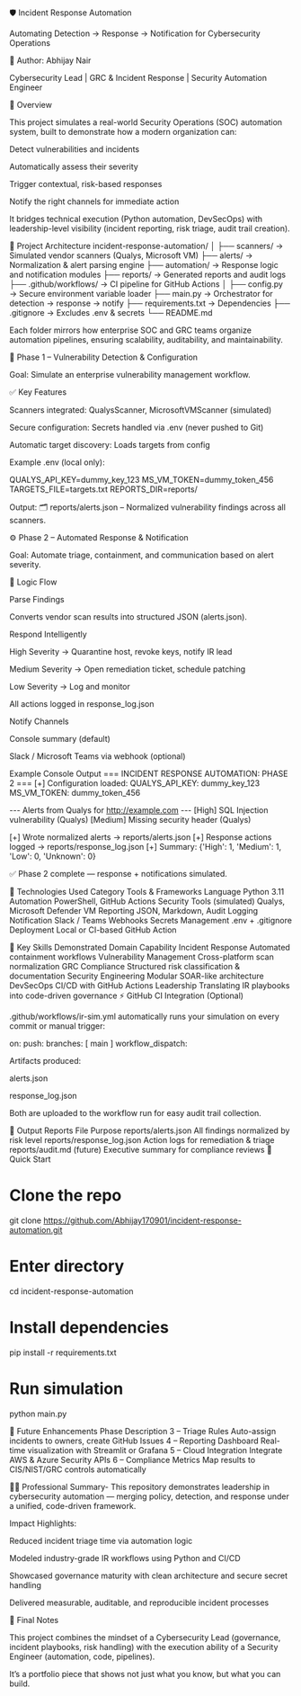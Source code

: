🛡️ Incident Response Automation

Automating Detection → Response → Notification for Cybersecurity Operations

👤 Author: Abhijay Nair

Cybersecurity Lead | GRC & Incident Response | Security Automation Engineer

🧩 Overview

This project simulates a real-world Security Operations (SOC) automation system, built to demonstrate how a modern organization can:

Detect vulnerabilities and incidents

Automatically assess their severity

Trigger contextual, risk-based responses

Notify the right channels for immediate action

It bridges technical execution (Python automation, DevSecOps) with leadership-level visibility (incident reporting, risk triage, audit trail creation).

🧱 Project Architecture
incident-response-automation/
│
├── scanners/                → Simulated vendor scanners (Qualys, Microsoft VM)
├── alerts/                  → Normalization & alert parsing engine
├── automation/              → Response logic and notification modules
├── reports/                 → Generated reports and audit logs
├── .github/workflows/       → CI pipeline for GitHub Actions
│
├── config.py                → Secure environment variable loader
├── main.py                  → Orchestrator for detection → response → notify
├── requirements.txt          → Dependencies
├── .gitignore                → Excludes .env & secrets
└── README.md


Each folder mirrors how enterprise SOC and GRC teams organize automation pipelines, ensuring scalability, auditability, and maintainability.

🚨 Phase 1 – Vulnerability Detection & Configuration

Goal: Simulate an enterprise vulnerability management workflow.

✅ Key Features

Scanners integrated: QualysScanner, MicrosoftVMScanner (simulated)

Secure configuration: Secrets handled via .env (never pushed to Git)

Automatic target discovery: Loads targets from config

Example .env (local only):

QUALYS_API_KEY=dummy_key_123
MS_VM_TOKEN=dummy_token_456
TARGETS_FILE=targets.txt
REPORTS_DIR=reports/


Output:
🗂️ reports/alerts.json – Normalized vulnerability findings across all scanners.

⚙️ Phase 2 – Automated Response & Notification

Goal: Automate triage, containment, and communication based on alert severity.

🧠 Logic Flow

Parse Findings

Converts vendor scan results into structured JSON (alerts.json).

Respond Intelligently

High Severity → Quarantine host, revoke keys, notify IR lead

Medium Severity → Open remediation ticket, schedule patching

Low Severity → Log and monitor

All actions logged in response_log.json

Notify Channels

Console summary (default)

Slack / Microsoft Teams via webhook (optional)

Example Console Output
=== INCIDENT RESPONSE AUTOMATION: PHASE 2 ===
[+] Configuration loaded:
QUALYS_API_KEY: dummy_key_123
MS_VM_TOKEN: dummy_token_456

--- Alerts from Qualys for http://example.com ---
[High] SQL Injection vulnerability (Qualys)
[Medium] Missing security header (Qualys)

[+] Wrote normalized alerts -> reports/alerts.json
[+] Response actions logged -> reports/response_log.json
[+] Summary: {'High': 1, 'Medium': 1, 'Low': 0, 'Unknown': 0}

✅ Phase 2 complete — response + notifications simulated.

🧰 Technologies Used
Category	Tools & Frameworks
Language	Python 3.11
Automation	PowerShell, GitHub Actions
Security Tools (simulated)	Qualys, Microsoft Defender VM
Reporting	JSON, Markdown, Audit Logging
Notification	Slack / Teams Webhooks
Secrets Management	.env + .gitignore
Deployment	Local or CI-based GitHub Action


🧠 Key Skills Demonstrated
Domain	Capability
Incident Response	Automated containment workflows
Vulnerability Management	Cross-platform scan normalization
GRC Compliance	Structured risk classification & documentation
Security Engineering	Modular SOAR-like architecture
DevSecOps	CI/CD with GitHub Actions
Leadership	Translating IR playbooks into code-driven governance
⚡ GitHub CI Integration (Optional)

.github/workflows/ir-sim.yml automatically runs your simulation on every commit or manual trigger:

on:
  push:
    branches: [ main ]
  workflow_dispatch:


Artifacts produced:

alerts.json

response_log.json

Both are uploaded to the workflow run for easy audit trail collection.

🧾 Output Reports
File	Purpose
reports/alerts.json	All findings normalized by risk level
reports/response_log.json	Action logs for remediation & triage
reports/audit.md (future)	Executive summary for compliance reviews
🚀 Quick Start
# Clone the repo
git clone https://github.com/Abhijay170901/incident-response-automation.git

# Enter directory
cd incident-response-automation

# Install dependencies
pip install -r requirements.txt

# Run simulation
python main.py

🧩 Future Enhancements
Phase	Description
3 – Triage Rules	Auto-assign incidents to owners, create GitHub Issues
4 – Reporting Dashboard	Real-time visualization with Streamlit or Grafana
5 – Cloud Integration	Integrate AWS & Azure Security APIs
6 – Compliance Metrics	Map results to CIS/NIST/GRC controls automatically


👨‍💼 Professional Summary-
This repository demonstrates leadership in cybersecurity automation — merging policy, detection, and response under a unified, code-driven framework.

Impact Highlights:

Reduced incident triage time via automation logic

Modeled industry-grade IR workflows using Python and CI/CD

Showcased governance maturity with clean architecture and secure secret handling

Delivered measurable, auditable, and reproducible incident processes


🧭 Final Notes

This project combines the mindset of a Cybersecurity Lead (governance, incident playbooks, risk handling) with the execution ability of a Security Engineer (automation, code, pipelines).

It’s a portfolio piece that shows not just what you know, but what you can build.


